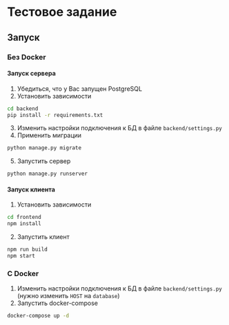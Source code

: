 # Тестовое задание
## Запуск
### Без Docker
#### Запуск сервера
1. Убедиться, что у Вас запущен PostgreSQL
2. Установить зависимости
```bash
cd backend
pip install -r requirements.txt
```
3. Изменить настройки подключения к БД в файле `backend/settings.py`
4. Применить миграции
```bash
python manage.py migrate
```
5. Запустить сервер
```bash
python manage.py runserver
```
#### Запуск клиента
1. Установить зависимости
```bash
cd frontend
npm install
```
2. Запустить клиент
```bash
npm run build
npm start
```
### С Docker
1. Изменить настройки подключения к БД в файле `backend/settings.py`
   (нужно изменить `HOST` на `database`)
2. Запустить docker-compose
```bash
docker-compose up -d
```